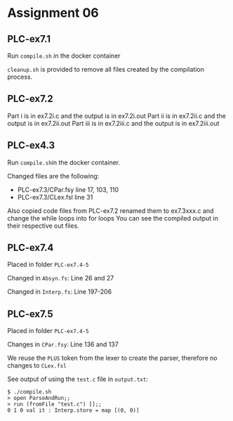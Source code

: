 # Assignment 06
## PLC-ex7.1
Run `compile.sh` in the docker container

`cleanup.sh` is provided to remove all files created by the compilation process.


## PLC-ex7.2
Part i is in ex7.2i.c and the output is in ex7.2i.out
Part ii is in ex7.2ii.c and the output is in ex7.2ii.out
Part iii is in ex7.2iii.c and the output is in ex7.2iii.out
## PLC-ex4.3
Run `compile.sh`in the docker container.

Changed files are the following:
- PLC-ex7.3/CPar.fsy line 17, 103, 110
- PLC-ex7.3/CLex.fsl line 31

Also copied code files from PLC-ex7.2 renamed them to ex7.3xxx.c and change the while loops into for loops
You can see the compiled output in their respective out files.
## PLC-ex7.4
Placed in folder `PLC-ex7.4-5`

Changed in `Absyn.fs`: Line 26 and 27

Changed in `Interp.fs`: Line 197-206

## PLC-ex7.5
Placed in folder `PLC-ex7.4-5`

Changes in `CPar.fsy`: Line 136 and 137

We reuse the `PLUS` token from the lexer to create the parser, therefore no changes to `CLex.fsl`

See output of using the `test.c` file in `output.txt`:
```
$ ./compile.sh
> open ParseAndRun;;
> run (fromFile "test.c") [];;
0 1 0 val it : Interp.store = map [(0, 0)]
```

